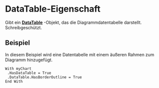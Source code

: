 
# DataTable-Eigenschaft

Gibt ein  **[DataTable](cf9aa637-3b5d-1e18-1956-291a0295dddf.md)** -Objekt, das die Diagrammdatentabelle darstellt. Schreibgeschützt.


## Beispiel

In diesem Beispiel wird eine Datentabelle mit einem äußeren Rahmen zum Diagramm hinzugefügt.


```
With myChart 
 .HasDataTable = True 
 .DataTable.HasBorderOutline = True 
End With
```

